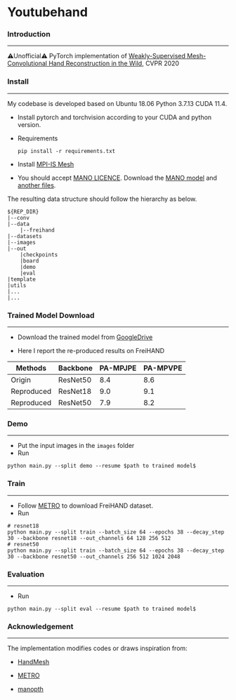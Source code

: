 # Youtubehand

### Introduction

---

⚠Unofficial⚠ PyTorch implementation of [Weakly-Supervised Mesh-Convolutional Hand Reconstruction in the Wild](https://arxiv.org/abs/2004.01946), CVPR 2020

### Install

---

My codebase is developed based on Ubuntu 18.06 Python 3.7.13 CUDA 11.4.

- Install pytorch and torchvision according to your CUDA and python version.

- Requirements

  ```
  pip install -r requirements.txt
  ```

- Install [MPI-IS Mesh](https://github.com/MPI-IS/mesh)

- You should accept [MANO LICENCE](https://mano.is.tue.mpg.de/license.html). Download the [MANO model](https://mano.is.tue.mpg.de/) and [another files](https://github.com/SeanChenxy/HandMesh/tree/main/template).

The resulting data structure should follow the hierarchy as below.

```
${REP_DIR}
|--conv
|--data
	|--freihand
|--datasets
|--images
|--out
	|checkpoints
	|board
	|demo
	|eval
|template
|utils
|...
|...
```



### Trained Model Download

---

- Download the trained model from [GoogleDrive](https://drive.google.com/drive/folders/1vw1Rfjdfc4UxWjRR3eFbx2lMjdseN8mh?usp=sharing)

- Here I report the re-produced results on FreiHAND

| Methods    | Backbone | PA-MPJPE | PA-MPVPE |
| ---------- | -------- | -------- | -------- |
| Origin     | ResNet50 | 8.4      | 8.6      |
| Reproduced | ResNet18 | 9.0      | 9.1      |
| Reproduced | ResNet50 | 7.9      | 8.2      |



### Demo

---

- Put the input images in the `images` folder 
- Run

```
python main.py --split demo --resume $path to trained model$
```

### Train

---

- Follow [METRO](https://github.com/microsoft/MeshTransformer) to download FreiHAND dataset.
- Run

```
# resnet18
python main.py --split train --batch_size 64 --epochs 38 --decay_step 30 --backbone resnet18 --out_channels 64 128 256 512
# resnet50
python main.py --split train --batch_size 64 --epochs 38 --decay_step 30 --backbone resnet50 --out_channels 256 512 1024 2048
```

### Evaluation

---

- Run

```
python main.py --split eval --resume $path to trained model$
```

### Acknowledgement

---

The implementation modifies codes or draws inspiration from:

- [HandMesh](https://github.com/SeanChenxy/HandMesh)

- [METRO](https://github.com/microsoft/MeshTransformer)
- [manopth](https://github.com/hassony2/manopth)
